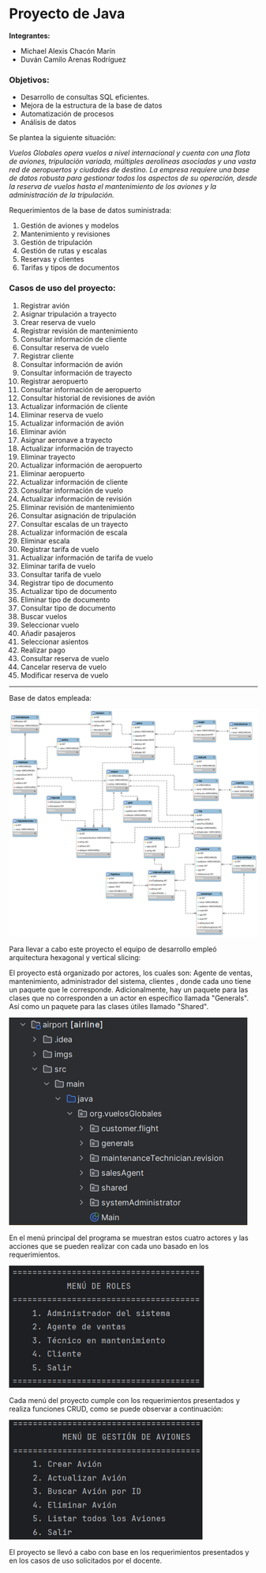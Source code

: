 # Proyecto de Java

**Integrantes:** 

- Michael Alexis Chacón Marín
- Duván Camilo Arenas Rodríguez

### Objetivos:

- Desarrollo de consultas SQL eficientes.
- Mejora de la estructura de la base de datos
- Automatización de procesos
- Análisis de datos

Se plantea la siguiente situación:

*Vuelos Globales opera vuelos a nivel internacional y cuenta con una flota de aviones, tripulación variada, múltiples aerolíneas asociadas y una vasta red de aeropuertos y ciudades de destino. La empresa requiere una base de datos robusta para gestionar todos los aspectos de su operación, desde la reserva de vuelos hasta el mantenimiento de los aviones y la administración de la tripulación.*

Requerimientos de la base de datos suministrada:

1. Gestión de aviones y modelos
2. Mantenimiento y revisiones
3. Gestión de tripulación
4. Gestión de rutas y escalas
5. Reservas y clientes
6. Tarifas y tipos de documentos

### Casos de uso del proyecto:

1. Registrar avión
2. Asignar tripulación a trayecto
3. Crear reserva de vuelo
4. Registrar revisión de mantenimiento
5. Consultar información de cliente
6. Consultar reserva de vuelo
7. Registrar cliente
8. Consultar información de avión
9. Consultar información de trayecto
10. Registrar aeropuerto
11. Consultar información de aeropuerto
12. Consultar historial de revisiones de avión
13. Actualizar información de cliente
14. Eliminar reserva de vuelo
15. Actualizar información de avión
16. Eliminar avión
17. Asignar aeronave a trayecto
18. Actualizar información de trayecto
19. Eliminar trayecto
20. Actualizar información de aeropuerto
21. Eliminar aeropuerto
22. Actualizar información de cliente
23. Consultar información de vuelo
24. Actualizar información de revisión
25. Eliminar revisión de mantenimiento
26. Consultar asignación de tripulación
27. Consultar escalas de un trayecto
28. Actualizar información de escala
29. Eliminar escala
30. Registrar tarifa de vuelo
31. Actualizar información de tarifa de vuelo
32. Eliminar tarifa de vuelo
33. Consultar tarifa de vuelo
34. Registrar tipo de documento
35. Actualizar tipo de documento
36. Eliminar tipo de documento
37. Consultar tipo de documento
38. Buscar vuelos
39. Seleccionar vuelo
40. Añadir pasajeros
41. Seleccionar asientos
42. Realizar pago
43. Consultar reserva de vuelo
44. Cancelar reserva de vuelo
45. Modificar reserva de vuelo

_________________________________________________________________________________________________________________________________________________________________________________________________________________________________________________________________________

Base de datos empleada:

![](https://raw.githubusercontent.com/Michael-Chacon/airport/main/imgs/DRE.png)

Para llevar a cabo este proyecto el equipo de desarrollo empleó arquitectura hexagonal y vertical slicing:

El proyecto está organizado por actores, los cuales son: Agente de ventas, mantenimiento, administrador del sistema, clientes , donde cada uno tiene un paquete que le corresponde. Adicionalmente, hay un paquete para las clases que no corresponden a un actor en específico llamada "Generals". Así como un paquete para las clases útiles llamado "Shared".

![](https://raw.githubusercontent.com/Michael-Chacon/airport/main/imgs/arquitecturaHexagonal.png)

En el menú principal del programa se muestran estos cuatro actores y las acciones que se pueden realizar con cada uno basado en los requerimientos.

![](https://raw.githubusercontent.com/Michael-Chacon/airport/main/imgs/menuPrincipal.png)

Cada menú del proyecto cumple con los requerimientos presentados y realiza funciones CRUD, como se puede observar a continuación:

![](https://raw.githubusercontent.com/Michael-Chacon/airport/main/imgs/CRUD.png)



El proyecto se llevó a cabo con base en los requerimientos presentados y en los casos de uso solicitados por el docente.

